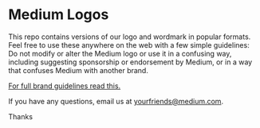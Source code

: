 # Medium Logos

This repo contains versions of our logo and wordmark in popular formats. Feel free to
use these anywhere on the web with a few simple guidelines: Do not modify or alter the
Medium logo or use it in a confusing way, including suggesting sponsorship or endorsement
by Medium, or in a way that confuses Medium with another brand.

[For full brand guidelines read this.](https://medium.com/policy/logos-and-brand-guidelines-f1a01a733592)

If you have any questions, email us at yourfriends@medium.com.

Thanks
